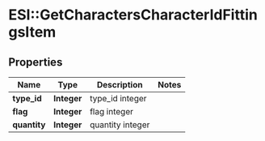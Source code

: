 # ESI::GetCharactersCharacterIdFittingsItem

## Properties
Name | Type | Description | Notes
------------ | ------------- | ------------- | -------------
**type_id** | **Integer** | type_id integer | 
**flag** | **Integer** | flag integer | 
**quantity** | **Integer** | quantity integer | 


